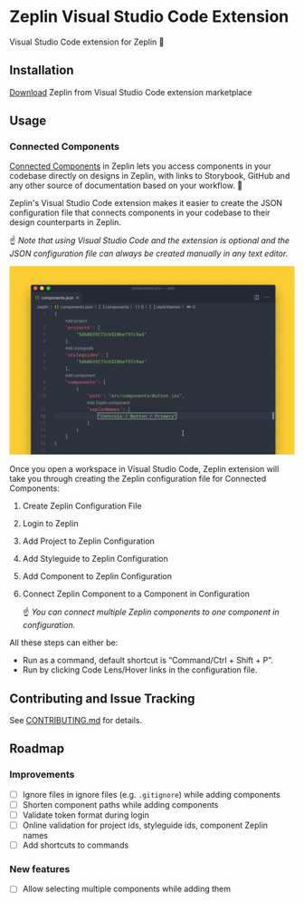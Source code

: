 # Zeplin Visual Studio Code Extension

Visual Studio Code extension for Zeplin 🔌

## Installation

[Download](https://marketplace.visualstudio.com/items?itemName=zeplin.zeplin) Zeplin from Visual
Studio Code extension marketplace

## Usage

### Connected Components

[Connected Components](https://blog.zeplin.io/introducing-connected-components-components-in-design-and-code-in-harmony-aa894ed5bd95) in Zeplin lets you access components in your codebase directly on designs in Zeplin, with links to Storybook, GitHub and any other source of documentation based on your workflow. 🧩

Zeplin's Visual Studio Code extension makes it easier to create the JSON configuration file that connects components in your codebase to their design counterparts in Zeplin.

☝️ *Note that using Visual Studio Code and the extension is optional and the JSON configuration file can always be created manually in any text editor.*

![Preview](resources/docs/sample.gif)

Once you open a workspace in Visual Studio Code, Zeplin extension will take you through creating the Zeplin configuration file for Connected Components:

1. Create Zeplin Configuration File
2. Login to Zeplin
3. Add Project to Zeplin Configuration
4. Add Styleguide to Zeplin Configuration
5. Add Component to Zeplin Configuration
6. Connect Zeplin Component to a Component in Configuration

    ☝️ *You can connect multiple Zeplin components to one component in configuration.*

All these steps can either be:

- Run as a command, default shortcut is “Command/Ctrl + Shift + P”.
- Run by clicking Code Lens/Hover links in the configuration file.

## Contributing and Issue Tracking

See [CONTRIBUTING.md](./CONTRIBUTING.md) for details.

## Roadmap

### Improvements

- [ ] Ignore files in ignore files (e.g. `.gitignore`) while adding components
- [ ] Shorten component paths while adding components
- [ ] Validate token format during login
- [ ] Online validation for project ids, styleguide ids, component Zeplin names
- [ ] Add shortcuts to commands

### New features

- [ ] Allow selecting multiple components while adding them

